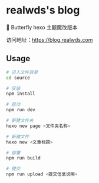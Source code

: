# realwds's blog

🏡 Butterfly hexo 主题魔改版本

访问地址：https://blog.realwds.com

## Usage

``` sh
# 进入文件目录
cd source

# 安装
npm install

# 启动
npm run dev

# 新建文件夹
hexo new page <文件夹名称>

# 新建文件
hexo new <文章标题>

# 部署
npm run build

# 提交
npm run upload <提交信息说明>
```
